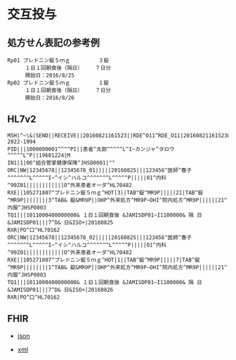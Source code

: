 # 交互投与

## 処方せん表記の参考例
```
Rp01 プレドニン錠５ｍｇ         ３錠
    　１日１回朝食後（隔日）    ７日分
    　開始日：2016/8/25
Rp02 プレドニン錠５ｍｇ         １錠
    　１日１回朝食後（隔日）    ７日分
    　開始日：2016/8/26
```

## HL7v2
```
MSH|^~\&|SEND||RECEIVE||20160821161523||RDE^O11^RDE_O11|201608211615230143|P|2.5||||||~ISOIR87||ISO 2022-1994
PID|||1000000001^^^^PI||患者^太郎^^^^^L^I~カンジャ^タロウ^^^^^L^P||19601224|M
IN1|1|06^組合管掌健康保険^JHSD0001|""
ORC|NW|12345678||12345678_01|||||20160825|||123456^医師^春子^^^^^^^L^^^^^I~^イシ^ハルコ^^^^^^^L^^^^^P|||||01^内科^99Z01||||||||||||O^外来患者オーダ^HL70482
RXE||105271807^プレドニン錠５ｍｇ^HOT|3||TAB^錠^MR9P|||||21|TAB^錠^MR9P||||||||3^TAB& 錠&MR9P||OHP^外来処方^MR9P~OHI^院内処方^MR9P||||||21^内服^JHSP0003
TQ1|||1011000400000000& １日１回朝食後 &JAMISDP01~I1100000& 隔 日 &JAMISDP01|||7^D& 日&ISO+|20160825
RXR|PO^口^HL70162
ORC|NW|12345678||12345678_02|||||20160825|||123456^医師^春子^^^^^^^L^^^^^I~^イシ^ハルコ^^^^^^^L^^^^^P|||||01^内科^99Z01||||||||||||O^外来患者オーダ^HL70482
RXE||105271807^プレドニン錠５ｍｇ^HOT|1||TAB^錠^MR9P|||||7|TAB^錠^MR9P||||||||1^TAB& 錠&MR9P||OHP^外来処方^MR9P~OHI^院内処方^MR9P||||||21^内服^JHSP0003
TQ1|||1011000400000000& １日１回朝食後 &JAMISDP01~I1100000& 隔 日 &JAMISDP01|||7^D& 日&ISO+|20160826
RXR|PO^口^HL70162
```

## FHIR
- [json](https://github.com/Acedia-Belphegor/hl7v2-to-fhir/blob/master/examples/prescription/example-10/example_10.json)

- [xml](https://github.com/Acedia-Belphegor/hl7v2-to-fhir/blob/master/examples/prescription/example-10/example_10.xml)